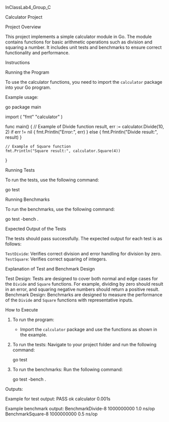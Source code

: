  InClassLab4_Group_C

 Calculator Project

 Project Overview

This project implements a simple calculator module in Go. The module contains functions for basic arithmetic operations such as division and squaring a number. It includes unit tests and benchmarks to ensure correct functionality and performance.

 Instructions

 Running the Program

To use the calculator functions, you need to import the `calculator` package into your Go program.

Example usage:

go
package main

import (
    "fmt"
    "calculator"
)

func main() {
    // Example of Divide function
    result, err := calculator.Divide(10, 2)
    if err != nil {
        fmt.Println("Error:", err)
    } else {
        fmt.Println("Divide result:", result)
    }

    // Example of Square function
    fmt.Println("Square result:", calculator.Square(4))
}

 Running Tests

To run the tests, use the following command:

go test

 Running Benchmarks

To run the benchmarks, use the following command:

go test -bench .

 Expected Output of the Tests

The tests should pass successfully. The expected output for each test is as follows:

 `TestDivide`: Verifies correct division and error handling for division by zero.
 `TestSquare`: Verifies correct squaring of integers.

 Explanation of Test and Benchmark Design

 Test Design: Tests are designed to cover both normal and edge cases for the `Divide` and `Square` functions. For example, dividing by zero should result in an error, and squaring negative numbers should return a positive result.
 Benchmark Design: Benchmarks are designed to measure the performance of the `Divide` and `Square` functions with representative inputs.

 How to Execute

1. To run the program:
   - Import the `calculator` package and use the functions as shown in the example.

2. To run the tests:
    Navigate to your project folder and run the following command:
     
     go test

3. To run the benchmarks:
    Run the following command:
     
     go test -bench .

 Outputs:
 
Example for test output:
     PASS
     ok  	calculator	0.001s

Example benchmark output:
    BenchmarkDivide-8   	1000000000	         1.0 ns/op
    BenchmarkSquare-8   	1000000000	         0.5 ns/op





